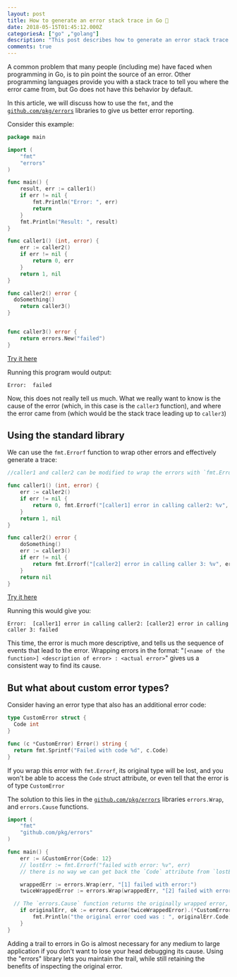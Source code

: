 ```yaml
---
layout: post
title: How to generate an error stack trace in Go 🥞
date: 2018-05-15T01:45:12.000Z
categoriesA: ["go" ,"golang"]
description: "This post describes how to generate an error stack trace in Go"
comments: true
---
```


A common problem that many people (including me) have faced when programming in Go, is to pin point the source of an error. Other programming languages provide you with a stack trace to tell you where the error came from, but Go does not have this behavior by default.

In this article, we will discuss how to use the `fmt`, and the [`github.com/pkg/errors`](https://github.com/pkg/errors) libraries to give us better error reporting.

<!-- more -->

Consider this example:

```go
package main

import (
	"fmt"
	"errors"
)

func main() {
	result, err := caller1()
	if err != nil {
		fmt.Println("Error: ", err)
		return
	}
	fmt.Println("Result: ", result)
}

func caller1() (int, error) {
	err := caller2()
	if err != nil {
		return 0, err
	}
	return 1, nil
}

func caller2() error {
  doSomething()
	return caller3()
}


func caller3() error {
	return errors.New("failed")
}
```
[Try it here](https://play.golang.org/p/p4PJ4lOoX_F)

Running this program would output:

```
Error:  failed
```

Now, this does not really tell us much. What we really want to know is the cause of the error (which, in this case is the `caller3` function), and where the error came from (which would be the stack trace leading up to `caller3`)

## Using the standard library

We can use the `fmt.Errorf` function to wrap other errors and effectively generate a trace:

```go
//caller1 and caller2 can be modified to wrap the errors with `fmt.Errorf` before returning them

func caller1() (int, error) {
	err := caller2()
	if err != nil {
		return 0, fmt.Errorf("[caller1] error in calling caller2: %v", err)
	}
	return 1, nil
}

func caller2() error {
	doSomething()
	err := caller3()
	if err != nil {
		return fmt.Errorf("[caller2] error in calling caller 3: %v", err)
	}
	return nil
}
``` 
[Try it here](https://play.golang.org/p/DYqFgMxaIeU)

Running this would give you:

```
Error:  [caller1] error in calling caller2: [caller2] error in calling caller 3: failed
```

This time, the error is much more descriptive, and tells us the sequence of events that lead to the error. Wrapping errors in the format: "`[<name of the function>] <description of error> : <actual error>`" gives us a consistent way to find its cause.

## But what about custom error types?

Consider having an error type that also has an additional error code:

```go
type CustomError struct {
  Code int
}

func (c *CustomError) Error() string {
  return fmt.Sprintf("Failed with code %d", c.Code)
}
```

If you wrap this error with `fmt.Errorf`, its original type will be lost, and you won't be able to access the `Code` struct attribute, or even tell that the error is of type `CustomError`

The solution to this lies in the [`github.com/pkg/errors`](https://github.com/pkg/errors) libraries `errors.Wrap`, and `errors.Cause` functions.

```go
import (
	"fmt"
	"github.com/pkg/errors"
)

func main() {
	err := &CustomError{Code: 12}
	// lostErr := fmt.Errorf("failed with error: %v", err)
	// there is no way we can get back the `Code` attribute from `lostErr`

	wrappedErr := errors.Wrap(err, "[1] failed with error:")
	twiceWrappedError := errors.Wrap(wrappedErr, "[2] failed with error:")

  // The `errors.Cause` function returns the originally wrapped error, which we can then type assert to its original struct type
	if originalErr, ok := errors.Cause(twiceWrappedError).(*CustomError); ok {
		fmt.Println("the original error coed was : ", originalErr.Code)
	}	
}
```

Adding a trail to errors in Go is almost necessary for any medium to large application if you don't want to lose your head debugging its cause. Using the "errors" library lets you maintain the trail, while still retaining the benefits of inspecting the original error.